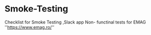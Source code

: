 # Smoke-Testing
Checklist for Smoke Testing ,Slack app
Non- functinal tests for EMAG ''https://www.emag.ro/''
